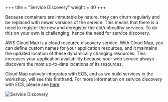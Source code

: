+++
title = "Service Discovery"
weight = 40
+++


Because containers are immutable by nature, they can churn regularly and be replaced with newer versions of the service. This means that there is a need to register the new and deregister the old/unhealthy services. To do this on your own is challenging, hence the need for service discovery.

AWS Cloud Map is a cloud resource discovery service. With Cloud Map, you can define custom names for your application resources, and it maintains the updated location of these dynamically changing resources. This increases your application availability because your web service always discovers the most up-to-date locations of its resources.

Cloud Map natively integrates with ECS, and as we build services in the workshop, will see this firsthand. For more information on service discovery with ECS, please see [here](https://docs.aws.amazon.com/AmazonECS/latest/developerguide/service-discovery.html).

![Service Discovery](/images/ecs-spot-capacity-providers/cloudmapproduct.png)